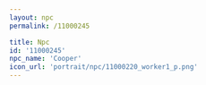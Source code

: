 ```yaml
---
layout: npc
permalink: /11000245

title: Npc
id: '11000245'
npc_name: 'Cooper'
icon_url: 'portrait/npc/11000220_worker1_p.png'
---
```

